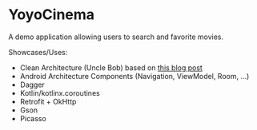 # YoyoCinema
A demo application allowing users to search and favorite movies.

Showcases/Uses:
- Clean Architecture (Uncle Bob) based on [this blog post](https://proandroiddev.com/a-guided-tour-inside-a-clean-architecture-code-base-48bb5cc9fc97)
- Android Architecture Components (Navigation, ViewModel, Room, ...)
- Dagger
- Kotlin/kotlinx.coroutines
- Retrofit + OkHttp
- Gson
- Picasso
